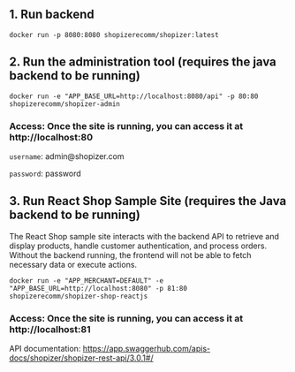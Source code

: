<h2>1. Run backend</h2>
<code>docker run -p 8080:8080 shopizerecomm/shopizer:latest</code>

<h2>2. Run the administration tool (requires the java backend to be running)</h2>
<code>docker run -e "APP_BASE_URL=http://localhost:8080/api" -p 80:80 shopizerecomm/shopizer-admin</code>
</br>

<h3>Access: Once the site is running, you can access it at <a>http://localhost:80</a></h3>
<p><code>username</code>: admin@shopizer.com</p>
<p><code>password</code>: password</p>

<h2>3. Run React Shop Sample Site (requires the Java backend to be running)</h2>

<p>The React Shop sample site interacts with the backend API to retrieve and display products, handle customer authentication, and process orders. Without the backend running, the frontend will not be able to fetch necessary data or execute actions.</p>

<code>docker run -e "APP_MERCHANT=DEFAULT" -e "APP_BASE_URL=http://localhost:8080" -p 81:80 shopizerecomm/shopizer-shop-reactjs</code>

<h3>Access: Once the site is running, you can access it at <a>http://localhost:81</a></h3>

API documentation:
<a>https://app.swaggerhub.com/apis-docs/shopizer/shopizer-rest-api/3.0.1#/</a>
